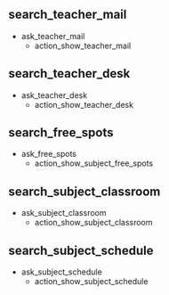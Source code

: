 ## search_teacher_mail
* ask_teacher_mail
  - action_show_teacher_mail

## search_teacher_desk
* ask_teacher_desk
  - action_show_teacher_desk

## search_free_spots
* ask_free_spots
  - action_show_subject_free_spots

## search_subject_classroom
* ask_subject_classroom
  - action_show_subject_classroom

## search_subject_schedule
* ask_subject_schedule
  - action_show_subject_schedule
